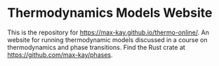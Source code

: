 # Thermodynamics Models Website

This is the repository for <https://max-kay.github.io/thermo-online/>.
An website for running thermodynamic models discussed in a course on thermodynamics and phase transitions.
Find the Rust crate at <https://github.com/max-kay/phases>.
